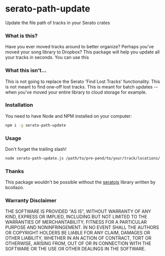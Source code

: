 # serato-path-update
Update the file path of tracks in your Serato crates

### What is this?

Have you ever moved tracks around to better organize? Perhaps you've moved your song library to Dropbox? This package will help you update all your tracks in seconds. You can use this 

### What this isn't...

This is not going to replace the Serato 'Find Lost Tracks' functionality. This is not meant to find one-off lost tracks. This is meant for batch updates -- when you've moved your entire library to cloud storage for example.

### Installation

You need to have Node and NPM installed on your computer:

```bash
npm i -g serato-path-update
```

### Usage

Don't forget the trailing slash! 

```bash
node serato-path-update.js /path/to/pre-pend/to/your/track/locations/
```

### Thanks

This package wouldn't be possible without the [seratojs]([url](https://github.com/bcollazo/seratojs)) library written by bcollazo.

### Warranty Disclaimer

THE SOFTWARE IS PROVIDED "AS IS", WITHOUT WARRANTY OF ANY KIND, EXPRESS OR IMPLIED, INCLUDING BUT NOT LIMITED TO THE WARRANTIES OF MERCHANTABILITY, FITNESS FOR A PARTICULAR PURPOSE AND NONINFRINGEMENT. IN NO EVENT SHALL THE AUTHORS OR COPYRIGHT HOLDERS BE LIABLE FOR ANY CLAIM, DAMAGES OR OTHER LIABILITY, WHETHER IN AN ACTION OF CONTRACT, TORT OR OTHERWISE, ARISING FROM, OUT OF OR IN CONNECTION WITH THE SOFTWARE OR THE USE OR OTHER DEALINGS IN THE SOFTWARE.


